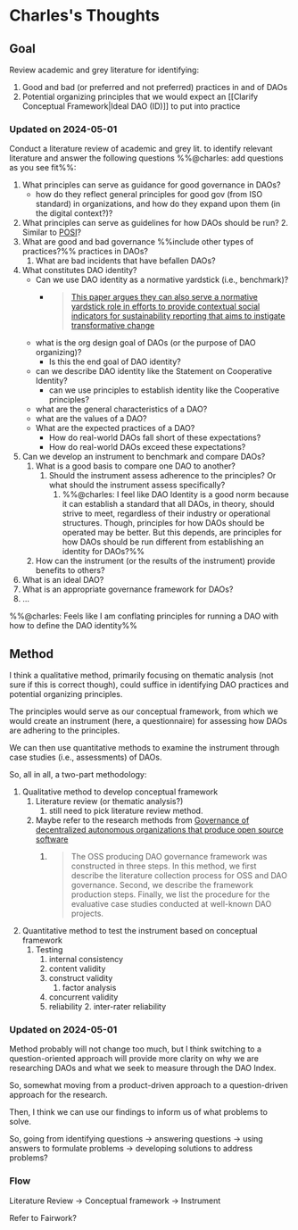 # Charles's Thoughts

## Goal

Review academic and grey literature for identifying:

1. Good and bad (or preferred and not preferred) practices in and of DAOs
2. Potential organizing principles that we would expect an [[Clarify Conceptual Framework|Ideal DAO (ID)]] to put into practice
### Updated on 2024-05-01

Conduct a literature review of academic and grey lit. to identify relevant literature and answer the following questions %%@charles: add questions as you see fit%%:

1. What principles can serve as guidance for good governance in DAOs?
	- how do they reflect general principles for good gov (from ISO standard) in organizations, and how do they expand upon them (in the digital context?)?
2. What principles can serve as guidelines for how DAOs should be run?
	2. Similar to [POSI](https://openscholarlyinfrastructure.org/about/)?
2. What are good and bad governance %%include other types of practices?%% practices in DAOs?
	1. What are bad incidents that have befallen DAOs?
3. What constitutes DAO identity? 
	- Can we use DAO identity as a normative yardstick (i.e., benchmark)?
		- > [This paper argues they can also serve a normative yardstick role in efforts to provide contextual social indicators for sustainability reporting that aims to instigate transformative change](https://onlinelibrary.wiley.com/doi/abs/10.1111/apce.12362)
	- what is the org design goal of DAOs (or the purpose of DAO organizing)? 
		- Is this the end goal of DAO identity?
	- can we describe DAO identity like the Statement on Cooperative Identity?
		- can we use principles to establish identity like the Cooperative principles?
	- what are the general characteristics of a DAO?
	- what are the values of a DAO?
	- What are the expected practices of a DAO?
		- How do real-world DAOs fall short of these expectations?
		- How do real-world DAOs exceed these expectations?
4. Can we develop an instrument to benchmark and compare DAOs?
	1. What is a good basis to compare one DAO to another?
		1. Should the instrument assess adherence to the principles? Or what should the instrument assess specifically?
			1. %%@charles: I feel like DAO Identity is a good norm because it can establish a standard that all DAOs, in theory, should strive to meet, regardless of their industry or operational structures. Though, principles for how DAOs should be operated may be better. But this depends, are principles for how DAOs should be run different from establishing an identity for DAOs?%%
	2. How can the instrument (or the results of the instrument) provide benefits to others?
5. What is an ideal DAO?
6. What is an appropriate governance framework for DAOs?
7. ...

%%@charles: Feels like I am conflating principles for running a DAO with how to define the DAO identity%%
## Method

I think a qualitative method, primarily focusing on thematic analysis (not sure if this is correct though), could suffice in identifying DAO practices and potential organizing principles. 

The principles would serve as our conceptual framework, from which we would create an instrument (here, a questionnaire) for assessing how DAOs are adhering to the principles.

We can then use quantitative methods to examine the instrument through case studies (i.e., assessments) of DAOs. 

So, all in all, a two-part methodology:

1. Qualitative method to develop conceptual framework
	1. Literature review (or thematic analysis?)
		1. still need to pick literature review method.
	2. Maybe refer to the research methods from [Governance of decentralized autonomous organizations that produce open source software](https://www.sciencedirect.com/science/article/pii/S2096720923000416#se0080)
		1. > The OSS producing DAO governance framework was constructed in three steps. In this method, we first describe the literature collection process for OSS and DAO governance. Second, we describe the framework production steps. Finally, we list the procedure for the evaluative case studies conducted at well-known DAO projects.
2. Quantitative method to test the instrument based on conceptual framework
	1. Testing
		1. internal consistency
		3. content validity
		4. construct validity
			1. factor analysis
		5. concurrent validity
		6. reliability
			2. inter-rater reliability

### Updated on 2024-05-01
Method probably will not change too much, but I think switching to a question-oriented approach will provide more clarity on why we are researching DAOs and what we seek to measure through the DAO Index.

So, somewhat moving from a product-driven approach to a question-driven approach for the research.

Then, I think we can use our findings to inform us of what problems to solve.

So, going from identifying questions -> answering questions -> using answers to formulate problems -> developing solutions to address problems?

### Flow
Literature Review -> Conceptual framework -> Instrument

Refer to Fairwork?

